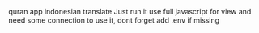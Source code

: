 quran app indonesian translate
Just run it use full javascript for view and need some connection to use it, dont forget add .env if missing
